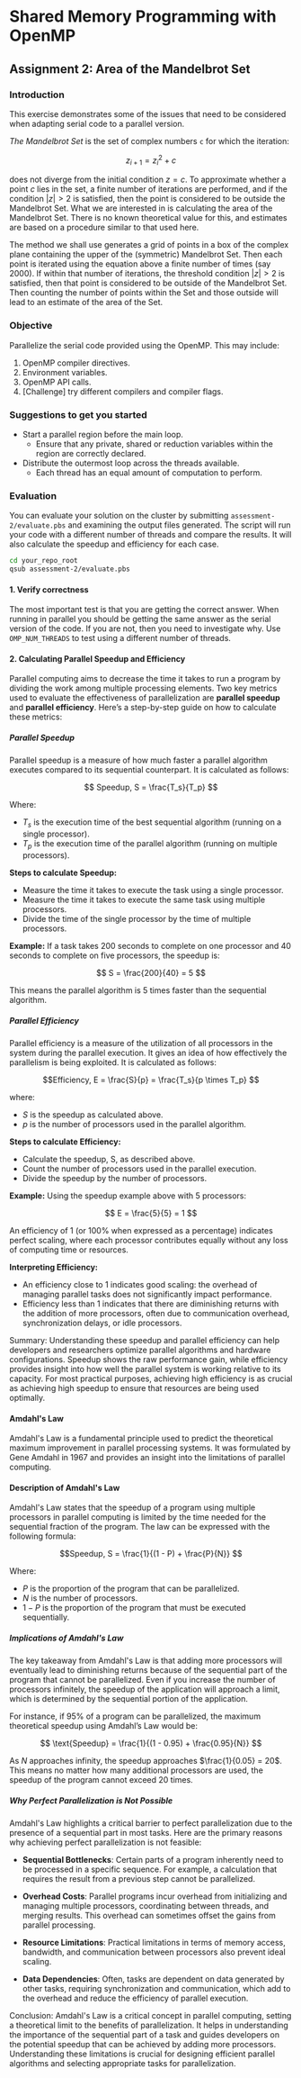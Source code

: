 # Shared Memory Programming with OpenMP

## Assignment 2: Area of the Mandelbrot Set

### Introduction

This exercise demonstrates some of the issues that need to be considered when
adapting serial code to a parallel version.

*The Mandelbrot Set* is the set of complex numbers `c` for which the iteration:

$$z_{i+1} = z_i^2 + c$$

does not diverge from the initial condition $z=c$. To approximate whether a
point $c$ lies in the set, a finite number of iterations are performed, and if
the condition $|z| > 2$ is satisfied, then the point is considered to be outside
the Mandelbrot Set. What we are interested in is calculating the area of the
Mandelbrot Set. There is no known theoretical value for this, and estimates are
based on a procedure similar to that used here.

The method we shall use generates a grid of points in a box of the complex plane
containing the upper of the (symmetric) Mandelbrot Set. Then each point is
iterated using the equation above a finite number of times (say 2000). If within
that number of iterations, the threshold condition $|z| > 2$ is satisfied, then
that point is considered to be outside of the Mandelbrot Set. Then counting the
number of points within the Set and those outside will lead to an estimate of
the area of the Set.

### Objective

Parallelize the serial code provided using the OpenMP. This may include:
1. OpenMP compiler directives.
2. Environment variables.
3. OpenMP API calls.
4. [Challenge] try different compilers and compiler flags.

### Suggestions to get you started

* Start a parallel region before the main loop.
  * Ensure that any private, shared or reduction variables within the region are correctly declared.
* Distribute the outermost loop across the threads available.
  * Each thread has an equal amount of computation to perform.

### Evaluation

You can evaluate your solution on the cluster by submitting `assessment-2/evaluate.pbs` and examining the output files generated. The script will run your code with a different number of threads and compare the results. It will also calculate the speedup and efficiency for each case.

```bash
cd your_repo_root
qsub assessment-2/evaluate.pbs
```

#### 1. Verify correctness

The most important test is that you are getting the correct answer. When running in parallel you should be getting the same answer as the serial version of the code. If you are not, then you need to investigate why. Use `OMP_NUM_THREADS` to test using a different number of threads.

#### 2. Calculating Parallel Speedup and Efficiency

Parallel computing aims to decrease the time it takes to run a program by dividing the work among multiple processing elements. Two key metrics used to evaluate the effectiveness of parallelization are **parallel speedup** and **parallel efficiency**. Here’s a step-by-step guide on how to calculate these metrics:

##### **Parallel Speedup**

Parallel speedup is a measure of how much faster a parallel algorithm executes compared to its sequential counterpart. It is calculated as follows:

$$ Speedup, S = \frac{T_s}{T_p} $$

Where:
- $T_s$ is the execution time of the best sequential algorithm (running on a single processor).
- $T_p$ is the execution time of the parallel algorithm (running on multiple processors).

**Steps to calculate Speedup:**
- Measure the time it takes to execute the task using a single processor.
- Measure the time it takes to execute the same task using multiple processors.
- Divide the time of the single processor by the time of multiple processors.

**Example:**
If a task takes 200 seconds to complete on one processor and 40 seconds to complete on five processors, the speedup is:

$$ S = \frac{200}{40} = 5 $$

This means the parallel algorithm is 5 times faster than the sequential algorithm.

##### **Parallel Efficiency**

Parallel efficiency is a measure of the utilization of all processors in the system during the parallel execution. It gives an idea of how effectively the parallelism is being exploited. It is calculated as follows:

$$Efficiency, E =  \frac{S}{p} = \frac{T_s}{p \times T_p} $$

where:
- $S$ is the speedup as calculated above.
- $p$ is the number of processors used in the parallel algorithm.

**Steps to calculate Efficiency:**
- Calculate the speedup, S, as described above.
- Count the number of processors used in the parallel execution.
- Divide the speedup by the number of processors.

**Example:**
Using the speedup example above with 5 processors:

$$ E = \frac{5}{5} = 1 $$

An efficiency of 1 (or 100% when expressed as a percentage) indicates perfect scaling, where each processor contributes equally without any loss of computing time or resources.

**Interpreting Efficiency:**
- An efficiency close to 1 indicates good scaling: the overhead of managing parallel tasks does not significantly impact performance.
- Efficiency less than 1 indicates that there are diminishing returns with the addition of more processors, often due to communication overhead, synchronization delays, or idle processors.

Summary: Understanding these speedup and parallel efficiency can help developers and researchers optimize parallel algorithms and hardware configurations. Speedup shows the raw performance gain, while efficiency provides insight into how well the parallel system is working relative to its capacity. For most practical purposes, achieving high efficiency is as crucial as achieving high speedup to ensure that resources are being used optimally.

#### Amdahl's Law

Amdahl's Law is a fundamental principle used to predict the theoretical maximum improvement in parallel processing systems. It was formulated by Gene Amdahl in 1967 and provides an insight into the limitations of parallel computing.

#### Description of Amdahl's Law

Amdahl's Law states that the speedup of a program using multiple processors in parallel computing is limited by the time needed for the sequential fraction of the program. The law can be expressed with the following formula:

$$Speedup, S = \frac{1}{(1 - P) + \frac{P}{N}} $$

Where:
- $P$ is the proportion of the program that can be parallelized.
- $N$ is the number of processors.
- $1 - P$ is the proportion of the program that must be executed sequentially.

##### Implications of Amdahl's Law

The key takeaway from Amdahl's Law is that adding more processors will eventually lead to diminishing returns because of the sequential part of the program that cannot be parallelized. Even if you increase the number of processors infinitely, the speedup of the application will approach a limit, which is determined by the sequential portion of the application.

For instance, if 95% of a program can be parallelized, the maximum theoretical speedup using Amdahl’s Law would be:

$$ \text{Speedup} = \frac{1}{(1 - 0.95) + \frac{0.95}{N}} $$

As $N$ approaches infinity, the speedup approaches $\frac{1}{0.05} = 20$. This means no matter how many additional processors are used, the speedup of the program cannot exceed 20 times.

##### Why Perfect Parallelization is Not Possible

Amdahl's Law highlights a critical barrier to perfect parallelization due to the presence of a sequential part in most tasks. Here are the primary reasons why achieving perfect parallelization is not feasible:

- **Sequential Bottlenecks**: Certain parts of a program inherently need to be processed in a specific sequence. For example, a calculation that requires the result from a previous step cannot be parallelized.
  
- **Overhead Costs**: Parallel programs incur overhead from initializing and managing multiple processors, coordinating between threads, and merging results. This overhead can sometimes offset the gains from parallel processing.

- **Resource Limitations**: Practical limitations in terms of memory access, bandwidth, and communication between processors also prevent ideal scaling.

- **Data Dependencies**: Often, tasks are dependent on data generated by other tasks, requiring synchronization and communication, which add to the overhead and reduce the efficiency of parallel execution.

Conclusion: Amdahl's Law is a critical concept in parallel computing, setting a theoretical limit to the benefits of parallelization. It helps in understanding the importance of the sequential part of a task and guides developers on the potential speedup that can be achieved by adding more processors. Understanding these limitations is crucial for designing efficient parallel algorithms and selecting appropriate tasks for parallelization.